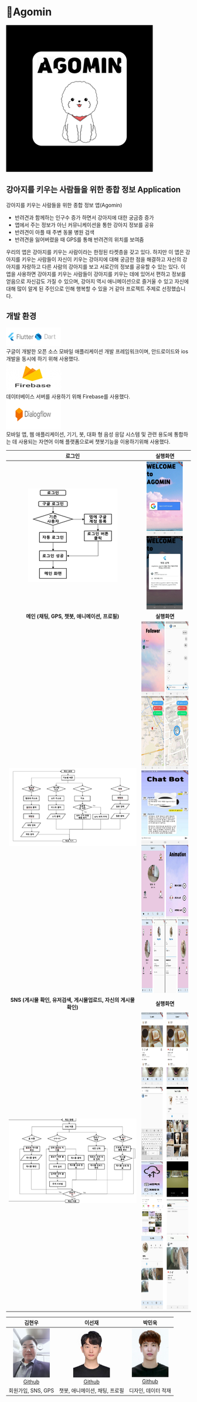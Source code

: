 # 🐶Agomin
<img src = "image\agomin.bmp">  

## 강아지를 키우는 사람들을 위한 종합 정보 Application
 

강아지를 키우는 사람들을 위한 종합 정보 앱(Agomin)

- 반려견과 함께하는 인구수 증가 하면서 강아지에 대한 궁금증 증가
- 앱에서 주는 정보가 아닌 커뮤니케이션을 통한 강아지 정보를 공유 
- 반려견이 아플 때 주변 동물 병원 검색
- 반려견을 잃어버렸을 때 GPS를 통해 반려견의 위치를 보여줌

우리의 앱은 강아지를 키우는 사람이라는 한정된 타켓층을 갖고 있다. 하지만 이 앱은 강아지를 키우는 사람들이 자신이 키우는 강아지에 대해 궁금한 점을 해결하고 자신의 강아지를 자랑하고 다른 사람의 강아지를 보고 서로간의 정보를 공유할 수 있는 있다. 이 앱을 사용하면 강아지를 키우는 사람들이 강아지를 키우는 데에 있어서 편하고 정보를 얻음으로 자신감도 가질 수 있으며, 강아지 역시 애니메이션으로 즐거울 수 있고 자신에 대해 많이 알게 된 주인으로 인해 행복할 수 있을 거 같아 프로젝트 주제로 선정했습니다.

## 개발 환경  
<img src = "image\flutter.png" width=150 heigth=80><br>
구글이 개발한 오픈 소스 모바일 애플리케이션 개발 프레임워크이며, 안드로이드와 ios개발을 동시에 하기 위해 사용했다.  
<img src = "image\firebase.png" width=150 height=80><br>
데이터베이스 서버를 사용하기 위해 Firebase를 사용했다.  
<img src = "image\dialogflow.png" width=150 height=80><br>
모바일 앱, 웹 애플리케이션, 기기, 봇, 대화 형 음성 응답 시스템 및 관련 용도에 통합하는 데 사용되는 자연어 이해 플랫폼으로써 챗봇기능을 이용하기위해 사용했다. 

|**로그인**|**실행화면**|
|:---:|:---:|
|<img src ="image\noname01.bmp">|<img src ="image\noname02.bmp" width=100 height=200><img src ="image\noname03.bmp" width=100 height=200> |
|**메인 (채팅, GPS, 챗봇, 애니메이션, 프로필)**|**실행화면**|
|<img src ="image\noname04.bmp">|<img src="image\noname05.PNG" width=200 height=200><br><img src="image\noname06.PNG" width=200 height=200><br><img src="image\noname07.PNG" width=200 height=200><br><img src="image\noname08.PNG" width=200 height=200><br><img src="image\noname14.PNG" width=200 height=200>|
|**SNS (게시물 확인, 유저검색, 게시물업로드, 자신의 게시물 확인)**|**실행화면**|
|<img src ="image\noname09.PNG">|<img src="image\noname10.PNG" width=200 height=200><br><img src="image\noname11.PNG" width=200 height=200><br><img src="image\noname12.PNG" width=200 height=200><br><img src="image\noname13.PNG" width=200 height=200>|




| 김현우 | 이선재 | 박민욱 |
| :---: | :---: | :---: |
|<img src ="image\hyeonwoo.png" width=100><br>[Github](https://github.com/KimHyeonWoo-kor) | <img src ="image\seonjae.jpg" width=100><br>[Github](https://github.com/Sunjae95) | <img src="image\minwook.png" width=100><br>[Github](https://github.com/pmw0303) |  
|회원가입, SNS, GPS| 챗봇, 애니메이션, 채팅, 프로필 | 디자인, 데이터 적재 |





